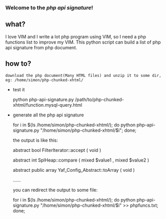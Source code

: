 ### Welcome to the *php api signature*!

## what?

I love VIM and I write a lot php program using VIM, so I need a php functions list to improve my VIM. This python script can build a list of php api signature from php document.

## how to?

    download the php document(Many HTML files) and unzip it to some dir, eg: /home/simon/php-chunked-xhtml/
    
 - test it
 
    python php-api-signature.py /path/to/php-chunked-xhtml/function.mysql-query.html
    
 - generate all the php api signature
    
    for i in $(ls /home/simon/php-chunked-xhtml/); do python php-api-signature.py "/home/simon/php-chunked-xhtml/$i"; done;
    
    the output is like this:

    abstract bool FilterIterator::accept ( void )

    abstract int SplHeap::compare ( mixed $value1 , mixed $value2 )

    abstract public array Yaf_Config_Abstract::toArray ( void )

    ......

    you can redirect the output to some file:

    for i in $(ls /home/simon/php-chunked-xhtml/); do python php-api-signature.py "/home/simon/php-chunked-xhtml/$i" >> phpfuncs.txt; done;
